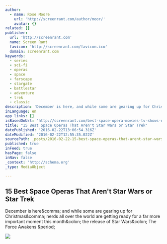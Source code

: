 ```yaml
---
author:
  - name: Rose Moore
    url: 'http://screenrant.com/author/moor/'
    avatar: {}
related: []
publisher:
  url: 'http://screenrant.com'
  name: Screen Rant
  favicon: 'http://screenrant.com/favicon.ico'
  domain: screenrant.com
keywords:
  - series
  - sci-fi
  - operas
  - space
  - farscape
  - stargate
  - battlestar
  - adventure
  - trek
  - classic
description: 'December is here, and while some are gearing up for Christmas, nerds all over the world are getting ready for a far more important moment this month: the release of Star Wars: The Force Awakens .'
inLanguage: en
app_links: []
isBasedOnUrl: 'http://screenrant.com/best-space-opera-movies-tv-shows-not-star-wars-trek/?view=all'
title: "15 Best Space Operas That Aren't Star Wars or Star Trek"
datePublished: '2016-02-22T13:06:54.316Z'
dateModified: '2016-02-22T12:55:35.022Z'
sourcePath: _posts/2016-02-22-15-best-space-operas-that-arent-star-wars-or-star-trek.md
published: true
inFeed: true
hasPage: false
inNav: false
_context: 'http://schema.org'
_type: MediaObject

---
```

<article style=""><h1>15 Best Space Operas That Aren't Star Wars or Star Trek</h1><p>December is here&amp;comma; and while some are gearing up for Christmas&amp;comma; nerds all over the world are getting ready for a far more important moment this month&amp;colon; the release of Star Wars&amp;colon; The Force Awakens &amp;period;</p><img src="http://screenrant.com/wp-content/uploads/Nathan-Fillion-Captain-Mal-Firefly.jpg" /></article>